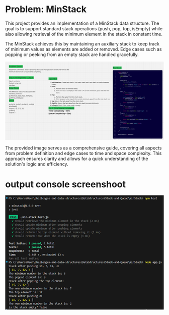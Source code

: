 # Problem: MinStack

This project provides an implementation of a MinStack data structure.
The goal is to support standard stack operations (push, pop, top, isEmpty) while also allowing retrieval of the minimum element in the stack in constant time.

The MinStack achieves this by maintaining an auxiliary stack to keep track of minimum values as elements are added or removed.
Edge cases such as popping or peeking from an empty stack are handled gracefully.


![minstack whiteboard](docs/min-stack-whitebord.png)

The provided image serves as a comprehensive guide, covering all aspects from problem definition and edge cases to time and space complexity. This approach ensures clarity and allows for a quick understanding of the solution's logic and efficiency.


# output console screenshoot
![alt text](docs/conole-outputs-min-stack.png)